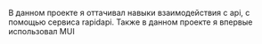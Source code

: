 В данном проекте я оттачивал навыки взаимодействия с api, с помощью сервиса rapidapi.
Также в данном проекте я впервые использовал MUI
